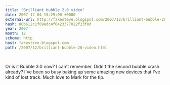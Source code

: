 ```yaml
---
title: "Brilliant bubble 2.0 video"
date: 2007-12-04 15:29:00 +0000
external-url: http://fakesteve.blogspot.com/2007/12/brilliant-bubble-20-video.html
hash: 80b612c1f89edc4f6423377022f23f8d
year: 2007
month: 12
scheme: http
host: fakesteve.blogspot.com
path: /2007/12/brilliant-bubble-20-video.html

---
```


Or is it Bubble 3.0 now? I can't remember. Didn't the second bubble crash already? I've been so busy baking up some amazing new devices that I've kind of lost track. Much love to Mark for the tip.
